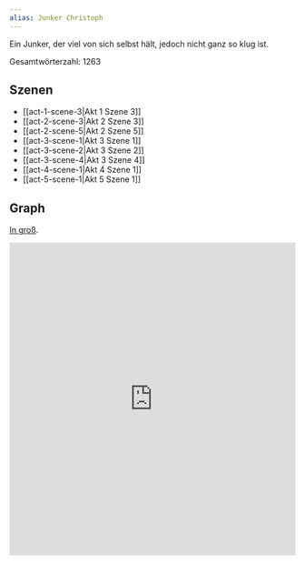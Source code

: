 ```yaml
---
alias: Junker Christoph
---
```

Ein Junker, der viel von sich selbst hält, jedoch nicht ganz so klug ist.

Gesamtwörterzahl: 1263

## Szenen
- [[act-1-scene-3|Akt 1 Szene 3]]
- [[act-2-scene-3|Akt 2 Szene 3]]
- [[act-2-scene-5|Akt 2 Szene 5]]
- [[act-3-scene-1|Akt 3 Szene 1]]
- [[act-3-scene-2|Akt 3 Szene 2]]
- [[act-3-scene-4|Akt 3 Szene 4]]
- [[act-4-scene-1|Akt 4 Szene 1]]
- [[act-5-scene-1|Akt 5 Szene 1]]

## Graph
[In groß](https://catchears.github.io/was-ihr-wollt-graphs/characters/Junker%20Christoph-dark).
<iframe src="https://catchears.github.io/was-ihr-wollt-graphs/characters/Junker%20Christoph-dark" width=100% height=550 style="border: 0;"></iframe>